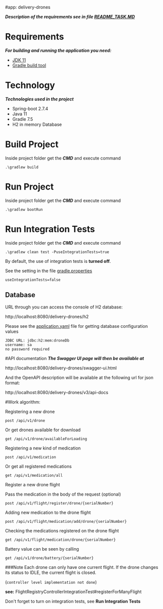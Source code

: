 #app: delivery-drones

***Description of the requirements see in file [README_TASK.MD](readme_task.md)***

# Requirements
***For building and running the application you need:***
- [JDK 11](https://adoptium.net/temurin/releases/?version=11)
- [Gradle build tool](https://gradle.org)

# Technology
***Technologies used in the project***
- Spring-boot 2.7.4
- Java 11
- Gradle 7.5 
- H2 in memory Database

# Build Project
Inside project folder get the ***CMD*** and execute command 
```shell
.\gradlew build
```

# Run Project
Inside project folder get the ***CMD*** and execute command
```shell
.\gradlew bootRun
```

# Run Integration Tests
Inside project folder get the ***CMD*** and execute command
```shell
.\gradlew clean test -PuseIntegrationTests=true
```
By default, the use of integration tests is **turned off**.

See the setting in the file [gradle.properties](gradle.properties)   
```
useIntegrationTests=false
```

## Database

URL through you can access the console of H2 database: 

http://localhost:8080/delivery-drones/h2

Please see the [application.yaml](src/main/resources/application.yaml) file for getting database configuration values
```shell
JDBC URL: jdbc:h2:mem:droneDb
username: sa
no password required
```

#API documentation
***The Swagger UI page will then be available at*** 

http://localhost:8080/delivery-drones/swagger-ui.html 

And the OpenAPI description will be available at the following url for json format: 

http://localhost:8080/delivery-drones/v3/api-docs


#Work algorithm:

Registering a new drone
```
post /api/v1/drone
```

Or get drones available for download
```
get /api/v1/drone/availableForLoading
```

Registering a new kind of medication
```
post /api/v1/medication
```

Or get all registered medications
```
get /api/v1/medication/all
```

Register a new drone flight

Pass the medication in the body of the request (optional) 
```
post /api/v1/flight/register/drone/{serialNumber}
```

Adding new medication to the drone flight
```
post /api/v1/flight/medication/add/drone/{serialNumber}
```

Checking the medications registered on the drone flight
```
get /api/v1/flight/medication/drone/{serialNumber}
```

Battery value can be seen by calling
```
get /api/v1/drone/battery/{serialNumber}
```
###Note
Each drone can only have one current flight.
If the drone changes its status to IDLE, the current flight is closed.

(`controller level implementation not done`)

**see:** FlightRegistryControllerIntegrationTest#registerForManyFlight

Don't forget to turn on integration tests, see **Run Integration Tests**
